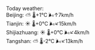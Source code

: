 Today weather:  
Beijing: ⛅️  🌡️+1°C 🌬️↑7km/h  
Tianjin: ☀️ 🌡️+0°C 🌬️↙15km/h  
Shijiazhuang: ☀️ 🌡️+0°C 🌬️↙4km/h  
Tangshan: ⛅️  🌡️-2°C 🌬️↙13km/h  
